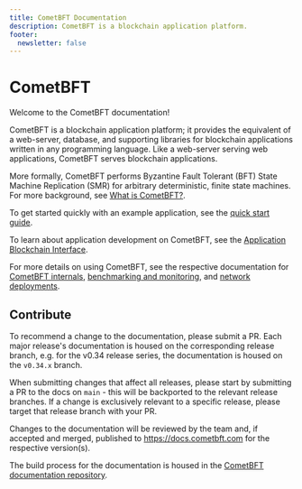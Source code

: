 ```yaml
---
title: CometBFT Documentation
description: CometBFT is a blockchain application platform.
footer:
  newsletter: false
---
```


# CometBFT

Welcome to the CometBFT documentation!

CometBFT is a blockchain application platform; it provides the equivalent
of a web-server, database, and supporting libraries for blockchain applications
written in any programming language. Like a web-server serving web applications,
CometBFT serves blockchain applications.

More formally, CometBFT performs Byzantine Fault Tolerant (BFT)
State Machine Replication (SMR) for arbitrary deterministic, finite state machines.
For more background, see [What is CometBFT?](introduction/what-is-cometbft.md).

To get started quickly with an example application, see the [quick start guide](introduction/quick-start.md).

To learn about application development on CometBFT, see the [Application Blockchain Interface](https://github.com/cometbft/cometbft/tree/v0.37.x/spec/abci).

For more details on using CometBFT, see the respective documentation for
[CometBFT internals](core/), [benchmarking and monitoring](tools/), and [network deployments](networks/).

## Contribute

To recommend a change to the documentation, please submit a PR. Each major
release's documentation is housed on the corresponding release branch, e.g. for
the v0.34 release series, the documentation is housed on the `v0.34.x` branch.

When submitting changes that affect all releases, please start by submitting a
PR to the docs on `main` - this will be backported to the relevant release
branches. If a change is exclusively relevant to a specific release, please
target that release branch with your PR.

Changes to the documentation will be reviewed by the team and, if accepted and
merged, published to <https://docs.cometbft.com> for the respective version(s).

The build process for the documentation is housed in the [CometBFT documentation
repository](https://github.com/cometbft/cometbft-docs).
